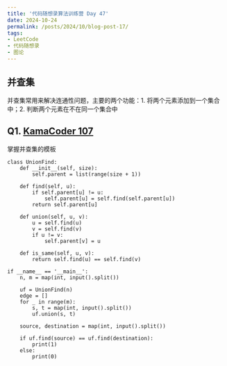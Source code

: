 ```yaml
---
title: '代码随想录算法训练营 Day 47'
date: 2024-10-24
permalink: /posts/2024/10/blog-post-17/
tags:
- LeetCode
- 代码随想录
- 图论
---
```


## 并查集

并查集常用来解决连通性问题，主要的两个功能：1. 将两个元素添加到一个集合中；2. 判断两个元素在不在同一个集合中

## Q1. [KamaCoder 107](https://kamacoder.com/problempage.php?pid=1179)

掌握并查集的模板

```
class UnionFind:
    def __init__(self, size):
        self.parent = list(range(size + 1))
        
    def find(self, u):
        if self.parent[u] != u:
            self.parent[u] = self.find(self.parent[u])
        return self.parent[u]
    
    def union(self, u, v):
        u = self.find(u)
        v = self.find(v)
        if u != v:
            self.parent[v] = u
    
    def is_same(self, u, v):
        return self.find(u) == self.find(v)
            
if __name__ == '__main__':
    n, m = map(int, input().split())
    
    uf = UnionFind(n)
    edge = []
    for _ in range(m):
        s, t = map(int, input().split())
        uf.union(s, t)
    
    source, destination = map(int, input().split())
    
    if uf.find(source) == uf.find(destination):
        print(1)
    else:
        print(0)
```
